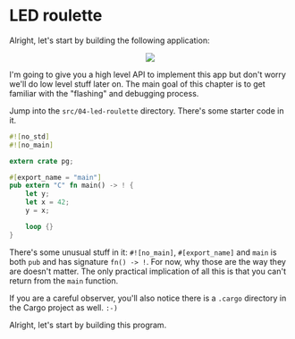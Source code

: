 # LED roulette

Alright, let's start by building the following application:

<p align="center">
<img src="https://i.imgur.com/0k1r2Lc.gif">
</p>

I'm going to give you a high level API to implement this app but don't worry
we'll do low level stuff later on. The main goal of this chapter is to get
familiar with the "flashing" and debugging process.

Jump into the `src/04-led-roulette` directory. There's some starter code in it.

``` rust
#![no_std]
#![no_main]

extern crate pg;

#[export_name = "main"]
pub extern "C" fn main() -> ! {
    let y;
    let x = 42;
    y = x;

    loop {}
}
```

There's some unusual stuff in it: `#![no_main]`, `#[export_name]` and `main` is
both `pub` and has signature `fn() -> !`. For now, why those are the way they
are doesn't matter. The only practical implication of all this is that you can't
return from the `main` function.

If you are a careful observer, you'll also notice there is a `.cargo` directory
in the Cargo project as well. `:-)`

Alright, let's start by building this program.
